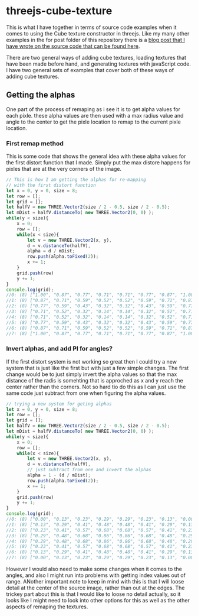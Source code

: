 # threejs-cube-texture

This is what I have together in terms of source code examples when it comes to using the Cube texture constructor in threejs. Like my many other examples in the for post folder of this repository there is a [blog post that I have wrote on the source code that can be found here](https://dustinpfister.github.io/2018/04/22/threejs-cube-texture/).

There are two general ways of adding cube textures, loading textures that have been made before hand, and generating textures with javaScript code. I have two general sets of examples that cover both of these ways of adding cube textures.


## Getting the alphas

One part of the process of remaping as i see it is to get alpha values for each pixle. these alpha values are then used with a max radius value and angle to the center to get the pixle location to remap to the current pixle location.

### First remap method

This is some code that shows the general idea with these alpha values for the first distort function that I made. Simply put the max distore happens for pixles that are at the very corners of the image.

```js
// This is how I am getting the alphas for re-mapping
// with the first distort function
let x = 0, y = 0, size = 8;
let row = [];
let grid = [];
let halfV = new THREE.Vector2(size / 2 - 0.5, size / 2 - 0.5);
let mDist = halfV.distanceTo( new THREE.Vector2(0, 0) );
while(y < size){
    x = 0;
    row = [];
    while(x < size){
        let v = new THREE.Vector2(x, y),
        d = v.distanceTo(halfV),
        alpha = d / mDist;
        row.push(alpha.toFixed(2));
        x += 1;
    }
    grid.push(row)
    y += 1;
}
console.log(grid);
//0: (8) ["1.00", "0.87", "0.77", "0.71", "0.71", "0.77", "0.87", "1.00"]
//1: (8) ["0.87", "0.71", "0.59", "0.52", "0.52", "0.59", "0.71", "0.87"]
//2: (8) ["0.77", "0.59", "0.43", "0.32", "0.32", "0.43", "0.59", "0.77"]
//3: (8) ["0.71", "0.52", "0.32", "0.14", "0.14", "0.32", "0.52", "0.71"]
//4: (8) ["0.71", "0.52", "0.32", "0.14", "0.14", "0.32", "0.52", "0.71"]
//5: (8) ["0.77", "0.59", "0.43", "0.32", "0.32", "0.43", "0.59", "0.77"]
//6: (8) ["0.87", "0.71", "0.59", "0.52", "0.52", "0.59", "0.71", "0.87"]
//7: (8) ["1.00", "0.87", "0.77", "0.71", "0.71", "0.77", "0.87", "1.00"]
```

### Invert alphas, and add PI for angles?

If the first distort system is not working so great then I could try a new system that is just like the first but with just a few simple changes. The first change would be to just simply invert the alpha values so that the max distance of the radis is somehting that is approched as x and y reach the center rather than the corners. Not so hard tio do this as I can just use the same code just subtract from one when figuring the alpha values.

```js
// trying a new system for geting alphas
let x = 0, y = 0, size = 8;
let row = [];
let grid = [];
let halfV = new THREE.Vector2(size / 2 - 0.5, size / 2 - 0.5);
let mDist = halfV.distanceTo( new THREE.Vector2(0, 0) );
while(y < size){
    x = 0;
    row = [];
    while(x < size){
        let v = new THREE.Vector2(x, y),
        d = v.distanceTo(halfV),
        // just subtract from one and invert the alphas
        alpha = 1 - (d / mDist);
        row.push(alpha.toFixed(2));
        x += 1;
    }
    grid.push(row)
    y += 1;
}
console.log(grid);
//0: (8) ["0.00", "0.13", "0.23", "0.29", "0.29", "0.23", "0.13", "0.00"]
//1: (8) ["0.13", "0.29", "0.41", "0.48", "0.48", "0.41", "0.29", "0.13"]
//2: (8) ["0.23", "0.41", "0.57", "0.68", "0.68", "0.57", "0.41", "0.23"]
//3: (8) ["0.29", "0.48", "0.68", "0.86", "0.86", "0.68", "0.48", "0.29"]
//4: (8) ["0.29", "0.48", "0.68", "0.86", "0.86", "0.68", "0.48", "0.29"]
//5: (8) ["0.23", "0.41", "0.57", "0.68", "0.68", "0.57", "0.41", "0.23"]
//6: (8) ["0.13", "0.29", "0.41", "0.48", "0.48", "0.41", "0.29", "0.13"]
//7: (8) ["0.00", "0.13", "0.23", "0.29", "0.29", "0.23", "0.13", "0.00"]
```

However I would also need to make some changes when it comes to the angles, and also I might run into problems with getting index values out of range. ANother important note to keep in mind with this is that I will loose detail at the center of the source image, rather than out at the edges. The trickey part about this is that I would like to loose no detail actually, so it looks like I might need to look into other options for this as well as the other aspects of remaping the textures.
